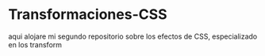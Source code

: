 # Transformaciones-CSS
aqui alojare mi segundo repositorio sobre los efectos de CSS, especializado en los transform
